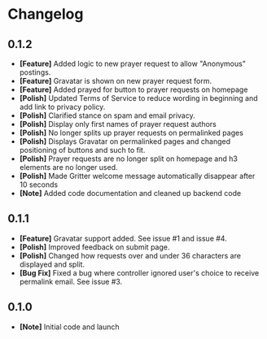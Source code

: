 # Changelog

## 0.1.2
* **[Feature]** Added logic to new prayer request to allow "Anonymous" postings.
* **[Feature]** Gravatar is shown on new prayer request form.
* **[Feature]** Added prayed for button to prayer requests on homepage
* **[Polish]** Updated Terms of Service to reduce wording in beginning and add link to privacy policy.
* **[Polish]** Clarified stance on spam and email privacy.
* **[Polish]** Display only first names of prayer request authors
* **[Polish]** No longer splits up prayer requests on permalinked pages
* **[Polish]** Displays Gravatar on permalinked pages and changed positioning of buttons and such to fit.
* **[Polish]** Prayer requests are no longer split on homepage and h3 elements are no longer used.
* **[Polish]** Made Gritter welcome message automatically disappear after 10 seconds
* **[Note]** Added code documentation and cleaned up backend code

## 0.1.1

* **[Feature]** Gravatar support added. See issue #1 and issue #4.
* **[Polish]** Improved feedback on submit page.
* **[Polish]** Changed how requests over and under 36 characters are displayed and split.
* **[Bug Fix]** Fixed a bug where controller ignored user's choice to receive permalink email. See issue #3.

## 0.1.0

* **[Note]** Initial code and launch